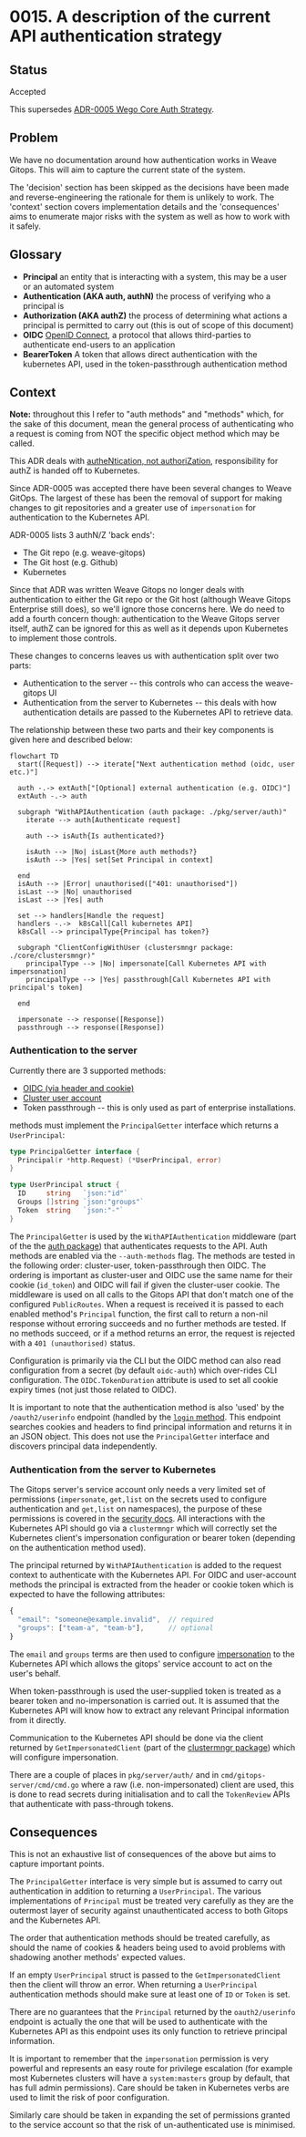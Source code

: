 # 0015. A description of the current API authentication strategy

## Status

Accepted

This supersedes [ADR-0005 Wego Core Auth Strategy](./0005-wego-core-auth-strategy.md).

## Problem

We have no documentation around how authentication works in Weave Gitops. This will aim to capture the current state of
the system.

The 'decision' section has been skipped as the decisions have been made and reverse-engineering the rationale for them is unlikely to work. The 'context' section covers implementation details and the 'consequences' aims to enumerate major risks with the system as well as how to work with it safely.

## Glossary

* **Principal** an entity that is interacting with a system, this may be a user or an automated system
* **Authentication (AKA auth, authN)** the process of verifying who a principal is
* **Authorization (AKA authZ)** the process of determining what actions a principal is permitted to carry out (this is out of scope of this document)
* **OIDC** [OpenID Connect](https://docs.gitops.weave.works/docs/configuration/securing-access-to-the-dashboard/), a protocol that allows third-parties to authenticate end-users to an application
* **BearerToken** A token that allows direct authentication with the kubernetes API, used in the token-passthrough authentication method

## Context

**Note:** throughout this I refer to "auth methods" and "methods" which, for the sake of this document, mean the general process of authenticating who a request is coming from NOT the specific object method which may be called. 

This ADR deals with [autheNtication, not authoriZation](https://www.cloudflare.com/en-gb/learning/access-management/authn-vs-authz/), responsibility for authZ is handed off to Kubernetes.

Since ADR-0005 was accepted there have been several changes to Weave GitOps. The largest of these has been the removal of support for making changes to git repositories and a greater use of `impersonation` for authentication to the Kubernetes API.

ADR-0005 lists 3 authN/Z 'back ends':
* The Git repo (e.g. weave-gitops)
* The Git host (e.g. Github)
* Kubernetes

Since that ADR was written Weave Gitops no longer deals with authentication to either the Git repo or the Git host (although Weave Gitops Enterprise still does), so we'll ignore those concerns here. We do need to add a fourth concern though: authentication to the Weave Gitops server itself, authZ can be ignored for this as well as it depends upon Kubernetes to implement those controls.

These changes to concerns leaves us with authentication split over two parts:
* Authentication to the server -- this controls who can access the weave-gitops UI
* Authentication from the server to Kubernetes -- this deals with how authentication details are passed to the Kubernetes API to retrieve data.

The relationship between these two parts and their key components is given here and described below:

```mermaid
flowchart TD
  start([Request]) --> iterate["Next authentication method (oidc, user etc.)"]

  auth -.-> extAuth["[Optional] external authentication (e.g. OIDC)"]
  extAuth -.-> auth

  subgraph "WithAPIAuthentication (auth package: ./pkg/server/auth)"
    iterate --> auth[Authenticate request]

    auth --> isAuth{Is authenticated?}

    isAuth --> |No| isLast{More auth methods?}
    isAuth --> |Yes| set[Set Principal in context]

  end
  isAuth --> |Error| unauthorised(["401: unauthorised"])
  isLast --> |No| unauthorised
  isLast --> |Yes| auth

  set --> handlers[Handle the request]
  handlers -.->  k8sCall[Call kubernetes API]
  k8sCall --> principalType{Principal has token?}

  subgraph "ClientConfigWithUser (clustersmngr package: ./core/clustersmngr)"
    principalType --> |No| impersonate[Call Kubernetes API with impersonation]
    principalType --> |Yes| passthrough[Call Kubernetes API with principal's token]

  end

  impersonate --> response([Response])
  passthrough --> response([Response])
```

### Authentication to the server

Currently there are 3 supported methods:

* [OIDC (via header and cookie)](https://docs.gitops.weave.works/docs/configuration/service-account-permissions/)
* [Cluster user account](https://docs.gitops.weave.works/docs/configuration/service-account-permissions/)
* Token passthrough -- this is only used as part of enterprise installations.

methods must implement the `PrincipalGetter` interface which returns a `UserPrincipal`:
```go
type PrincipalGetter interface {
  Principal(r *http.Request) (*UserPrincipal, error)
}

type UserPrincipal struct {
  ID     string   `json:"id"`
  Groups []string `json:"groups"`
  Token  string   `json:"-"`
}
```

The `PrincipalGetter` is used by the `WithAPIAuthentication` middleware (part of the the [auth package](../../pkg/server/auth/auth.go)) that authenticates requests to the API. Auth methods are enabled via the `--auth-methods` flag. The methods are tested in the following order: cluster-user, token-passthrough then OIDC. The ordering is important as cluster-user and OIDC use the same name for their cookie (`id_token`) and OIDC will fail if given the cluster-user cookie. The middleware is used on all calls to the Gitops API that don't match one of the configured `PublicRoutes`. When a request is received it is passed to each enabled method's `Principal` function, the first call to return a non-nil response without erroring succeeds and no further methods are tested. If no methods succeed, or if a method returns an error, the request is rejected with a `401 (unauthorised)` status.

Configuration is primarily via the CLI but the OIDC method can also read configuration from a secret (by default `oidc-auth`) which over-rides CLI configuration. The `OIDC.TokenDuration` attribute is used to set all cookie expiry times (not just those related to OIDC).

It is important to note that the authentication method is also 'used' by the `/oauth2/userinfo` endpoint (handled by the [`login` method](../../pkg/server/auth/server.go). This endpoint searches cookies and headers to find principal information and returns it in an JSON object. This does not use the `PrincipalGetter` interface and discovers principal data independently.

### Authentication from the server to Kubernetes

The Gitops server's service account only needs a very limited set of permissions (`impersonate`, `get,list` on the secrets used to configure authentication and `get,list` on namespaces), the purpose of these permissions is covered in the [security docs](https://docs.gitops.weave.works/docs/configuration/service-account-permissions/). All interactions with the Kubernetes API should go via a `clustermngr` which will correctly set the Kubernetes client's impersonation configuration or bearer token (depending on the authentication method used).

The principal returned by `WithAPIAuthentication` is added to the request context to authenticate with the Kubernetes API. For OIDC and user-account methods the principal is extracted from the header or cookie token which is expected to have the following attributes:

```javascript
{
  "email": "someone@example.invalid",  // required
  "groups": ["team-a", "team-b"],      // optional
}
```

The `email` and `groups` terms are then used to configure [impersonation](https://kubernetes.io/docs/reference/access-authn-authz/authentication/#user-impersonation) to the Kubernetes API which allows the gitops' service account to act on the user's behalf.

When token-passthrough is used the user-supplied token is treated as a bearer token and no-impersonation is carried out. It is assumed that the Kubernetes API will know how to extract any relevant Principal information from it directly.

Communication to the Kubernetes API should be done via the client returned by `GetImpersonatedClient` (part of the [clustermngr package](../../core/clustermngr/clustermngr.go)) which will configure impersonation.

There are a couple of places in `pkg/server/auth/` and in `cmd/gitops-server/cmd/cmd.go` where a raw (i.e. non-impersonated) client are used, this is done to read secrets during initialisation and to call the `TokenReview` APIs that authenticate with pass-through tokens.

## Consequences

This is not an exhaustive list of consequences of the above but aims to capture important points.

The `PrincipalGetter` interface is very simple but is assumed to carry out authentication in addition to returning a `UserPrincipal`. The various implementations of `Principal` must be treated very carefully as they are the outermost layer of security against unauthenticated access to both Gitops and the Kubernetes API.

The order that authentication methods should be treated carefully, as should the name of cookies & headers being used to avoid problems with shadowing another methods' expected values.

If an empty `UserPrincipal` struct is passed to the `GetImpersonatedClient` then the client will throw an error. When returning a `UserPrincipal` authentication methods should make sure at least one of `ID` or `Token` is set.

There are no guarantees that the `Principal` returned by the `oauth2/userinfo` endpoint is actually the one that will be used to authenticate with the Kubernetes API as this endpoint uses its only function to retrieve principal information.

It is important to remember that the `impersonation` permission is very powerful and represents an easy route for privilege escalation (for example most Kubernetes clusters will have a `system:masters` group by default, that has full admin permissions). Care should be taken in Kubernetes verbs are used to limit the risk of poor configuration.

Similarly care should be taken in expanding the set of permissions granted to the service account so that the risk of un-authenticated use is minimised.
